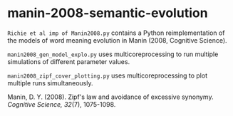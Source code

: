 manin-2008-semantic-evolution
=============================

`Richie et al imp of Manin2008.py` contains a Python reimplementation of the models of word meaning evolution in Manin (2008, Cognitive Science).

`manin2008_gen_model_explo.py` uses multicoreprocessing to run multiple simulations of different parameter values.

`manin2008_zipf_cover_plotting.py` uses multicoreprocessing to plot multiple runs simultaneously.

Manin, D. Y. (2008). Zipf's law and avoidance of excessive synonymy. *Cognitive Science, 32*(7), 1075-1098.
